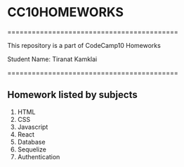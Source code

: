# CC10HOMEWORKS
==========================================
<p> This repository is a part of CodeCamp10 Homeworks </p>
<p> Student Name: Tiranat Kamklai </p>
==========================================
<h2>Homework listed by subjects</h2>
<ol>
  <li>HTML</li>
  <li>CSS</li>
  <li>Javascript</li>
  <li>React</li>
  <li>Database</li>
  <li>Sequelize</li>
  <li>Authentication</li>
</ol>

